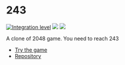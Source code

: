 # 243

[![Integration level](https://dash.yunohost.org/integration/243.svg)](https://dash.yunohost.org/appci/app/243) ![](https://ci-apps.yunohost.org/ci/badges/243.status.svg) ![](https://ci-apps.yunohost.org/ci/badges/243.maintain.svg)  

A clone of 2048 game. You need to reach 243
* [Try the game](https://hgentry.github.io/81/)
* [Repository](https://github.com/hgentry/81)


